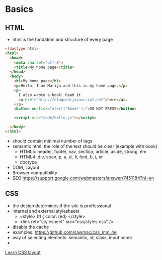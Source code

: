# Basics

## HTML
- html is the fondation and structure of every page
```html
<!doctype html>
<html>
  <head>
    <meta charset="utf-8">
    <title>My home page</title>
  </head>
  <body>
    <h1>My home page</h1>
    <p>Hello, I am Marijn and this is my home page.</p>
    <p>
      I also wrote a book! Read it
      <a href="http://eloquentjavascript.net">here</a>.
    </p>
    <button onclick="alert('Boom!');">DO NOT PRESS</button>

    <script src="code/hello.js"></script>

  </body>
</html>
```
- should contain minimal number of tags
- semantic html: the role of the text should be clear (example with book)
    - HTML5: header, footer, nav, section, article, aside, strong,  em
    - HTML4: div, span, p, a, ul, li, font, b, i, br
    - doctype
- DOM, Layout
- Browser compatibility
- SEO https://support.google.com/webmasters/answer/7451184?hl=en


## CSS
- the design determines if the site is proffessional
- internal and external stylesheets
    - &lt;style> h1 { color: red} &lt;/style>
    - &lt;link rel="stylesheet" src="css/styles.css" />
- disable the cache
- examples: https://github.com/sawmac/css_mm_4e
- way of selecting elements:  semantic, id, class, input name
- 

[Learn CSS layout](http://learnlayout.com/toc.html)